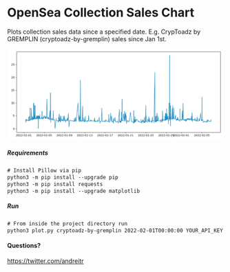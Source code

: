 # OpenSea Collection Sales Chart
Plots collection sales data since a specified date. E.g. CrypToadz by GREMPLIN (cryptoadz-by-gremplin) sales since Jan 1st. 

![alt text](images/plot.png?raw=true)



##### Requirements
```
# Install Pillow via pip
python3 -m pip install --upgrade pip 
python3 -m pip install requests
python3 -m pip install --upgrade matplotlib
```

##### Run
```
# From inside the project directory run
python3 plot.py cryptoadz-by-gremplin 2022-02-01T00:00:00 YOUR_API_KEY
```

#### Questions?
https://twitter.com/andreitr
